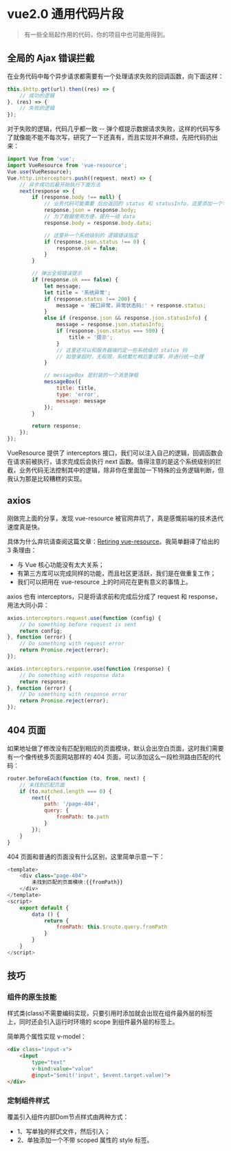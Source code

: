 # vue2.0 通用代码片段

> 有一些全局起作用的代码，你的项目中也可能用得到。

## 全局的 Ajax 错误拦截

在业务代码中每个异步请求都需要有一个处理请求失败的回调函数，向下面这样：

```js
this.$http.get(url).then((res) => {
    // 成功的逻辑
}, (res) => {
    // 失败的逻辑
});
```

对于失败的逻辑，代码几乎都一致 -- 弹个框提示数据请求失败，这样的代码写多了就像能不能不每次写，研究了一下还真有，而且实现并不麻烦，先把代码扔出来：

```js
import Vue from 'vue';
import VueResource from 'vue-resource';
Vue.use(VueResource);
Vue.http.interceptors.push((request, next) => {
    // 异步成功后最开始执行下面方法
    next(response => {
        if (response.body !== null) {
            // 业务代码可能需要 后台返回的 status 和 statusInfo，这里添加一个字段
            response.json = response.body;
            // 为了数据使用方便，提升一级 data
            response.body = response.body.data;

            // 这里补一个系统级别的 逻辑错误指定
            if (response.json.status !== 0) {
                response.ok = false;
            }
        }

        // 弹出全局错误提示
        if (response.ok === false) {
            let message;
            let title = '系统异常';
            if (response.status !== 200) {
                message = '接口异常，异常状态码:' + response.status;
            }
            else if (response.json && response.json.statusInfo) {
                message = response.json.statusInfo;
                if (response.json.status === 500) {
                    title = '提示';
                }
                // 这里还可以和服务器端约定一些系统级的 status 码
                // 如登录超时，无权限，系统繁忙稍后重试等，并进行统一处理
            }

            // messageBox 是封装的一个消息弹框
            messageBox({
                title: title,
                type: 'error',
                message: message
            });
        }

        return response;
    });
});
```

VueResource 提供了 interceptors 接口，我们可以注入自己的逻辑，回调函数会在请求前被执行，请求完成后会执行 next 函数。值得注意的是这个系统级别的拦截，业务代码无法控制其中的逻辑，除非你在里面加一下特殊的业务逻辑判断，但我认为那是比较糟糕的实现。

## axios

刚做完上面的分享，发现 vue-resource 被官网弃坑了，真是感慨前端的技术迭代速度真是快。

具体为什么弃坑请查阅这篇文章：[Retiring vue-resource](https://medium.com/the-vue-point/retiring-vue-resource-871a82880af4)。我简单翻译了给出的 3 条理由：

- 与 Vue 核心功能没有太大关系；
- 有第三方库可以完成同样的功能，而且社区更活跃，我们是在做重复工作；
- 我们可以把用在 vue-resource 上的时间花在更有意义的事情上。

axios 也有 interceptors，只是将请求前和完成后分成了 request 和 response，用法大同小异：

```js
axios.interceptors.request.use(function (config) {
    // Do something before request is sent
    return config;
}, function (error) {
    // Do something with request error
    return Promise.reject(error);
});

axios.interceptors.response.use(function (response) {
    // Do something with response data
    return response;
}, function (error) {
    // Do something with response error
    return Promise.reject(error);
});
```
## 404 页面

如果地址做了修改没有匹配到相应的页面模块，默认会出空白页面，这时我们需要有一个像传统多页面网站那样的 404 页面，可以添加这么一段检测路由匹配的代码：

```js
router.beforeEach(function (to, from, next) {
    // 未找到匹配页面
    if (to.matched.length === 0) {
        next({
            path: '/page-404',
            query: {
                fromPath: to.path
            }
        });
    }
}
```
404 页面和普通的页面没有什么区别，这里简单示意一下：

```js
<template>
    <div class="page-404">
        未找到匹配的页面模块:{{fromPath}}
    </div>
</template>
<script>
    export default {
        data () {
            return {
                fromPath: this.$route.query.fromPath
            }
        }
    }
</script>
```

## 技巧

### 组件的原生技能

样式类(class)不需要编码实现，只要引用时添加就会出现在组件最外层的标签上，同时还会引入运行时环境的 scope 到组件最外层的标签上。

简单两个属性实现 v-model：

```html
<div class="input-x">
    <input 
        type="text"
        v-bind:value="value"
        @input="$emit('input', $event.target.value)">
</div>
```

### 定制组件样式

覆盖引入组件内部Dom节点样式由两种方式：

 - 1、写单独的样式文件，然后引入；
 - 2、单独添加一个不带 scoped 属性的 style 标签。

